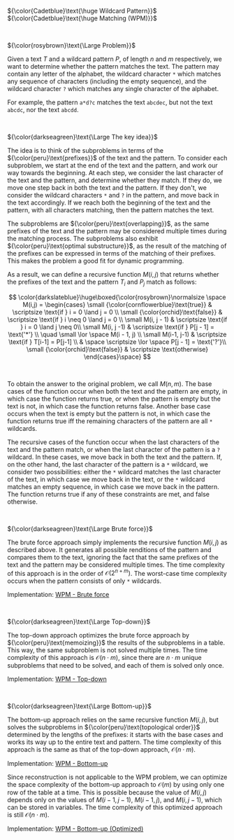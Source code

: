 ${\color{Cadetblue}\text{\huge Wildcard Pattern}}$  
${\color{Cadetblue}\text{\huge Matching (WPM)}}$

<br />

${\color{rosybrown}\text{\Large Problem}}$

Given a text $T$ and a wildcard pattern $P$, of length $n$ and $m$ respectively, we want to determine whether the pattern matches the text. The pattern may contain any letter of the alphabet, the wildcard character `*` which matches any sequence of characters (including the empty sequence), and the wildcard character `?` which matches any single character of the alphabet.

For example, the pattern `a*d?c` matches the text `abcdec`, but not the text `abcdc`, nor the text `abcdd`.

<br />

${\color{darkseagreen}\text{\Large The key idea}}$

The idea is to think of the subproblems in terms of the ${\color{peru}\text{prefixes}}$ of the text and the pattern. To consider each subproblem, we start at the end of the text and the pattern, and work our way towards the beginning. At each step, we consider the last character of the text and the pattern, and determine whether they match. If they do, we move one step back in both the text and the pattern. If they don't, we consider the wildcard characters `*` and `?` in the pattern, and move back in the text accordingly. If we reach both the beginning of the text and the pattern, with all characters matching, then the pattern matches the text.

The subproblems are ${\color{peru}\text{overlapping}}$, as the same prefixes of the text and the pattern may be considered multiple times during the matching process. The subproblems also exhibit ${\color{peru}\text{optimal substructure}}$, as the result of the matching of the prefixes can be expressed in terms of the matching of their prefixes. This makes the problem a good fit for dynamic programming.

As a result, we can define a recursive function $M(i, j)$ that returns whether the prefixes of the text and the pattern $T_i$ and $P_j$ match as follows:  

$$
\color{darkslateblue}\huge\boxed{\color{rosybrown}\normalsize \space
M(i,j) = \begin{cases}
\small {\color{cornflowerblue}\text{true}} & \scriptsize \text{if } i =  0 \land j = 0 \\
\small {\color{orchid}\text{false}} & \scriptsize \text{if } i \neq 0 \land j = 0  \\
\small M(i, j - 1) & \scriptsize \text{if } i = 0 \land j \neq 0\\
\small M(i, j -1)  & \scriptsize \text{if } P[j - 1] =  \text{'*'} \\
\quad \small \lor \space M(i - 1, j) \\
\small M(i-1, j-1) & \scriptsize \text{if } T[i-1] = P[j-1] \\
& \space \scriptsize \lor \space P[j - 1] =  \text{'?'}\\
\small {\color{orchid}\text{false}} & \scriptsize \text{otherwise}
\end{cases}\space}
$$

<br />

To obtain the answer to the original problem, we call $M(n, m)$. The base cases of the function occur when both the text and the pattern are empty, in which case the function returns true, or when the pattern is empty but the text is not, in which case the function returns false. Another base case occurs when the text is empty but the pattern is not, in which case the function returns true iff the remaining characters of the pattern are all `*` wildcards.  

The recursive cases of the function occur when the last characters of the text and the pattern match, or when the last character of the pattern is a `?` wildcard. In these cases, we move back in both the text and the pattern. If, on the other hand, the last character of the pattern is a `*` wildcard, we consider two possibilities: either the `*` wildcard matches the last character of the text, in which case we move back in the text, or the `*` wildcard matches an empty sequence, in which case we move back in the pattern. The function returns true if any of these constraints are met, and false otherwise.  

<br />

${\color{darkseagreen}\text{\Large Brute force}}$

The brute force approach simply implements the recursive function $M(i, j)$ as described above. It generates all possible renditions of the pattern and compares them to the text, ignoring the fact that the same prefixes of the text and the pattern may be considered multiple times. The time complexity of this approach is in the order of $\mathcal{O}(2^{n+m})$. The worst-case time complexity occurs when the pattern consists of only `*` wildcards.  

Implementation: [WPM - Brute force](https://github.com/pl3onasm/CLRS/blob/main/algorithms/dynamic-programming/wd-matching/wpm-1.c)  

<br />

${\color{darkseagreen}\text{\Large Top-down}}$

The top-down approach optimizes the brute force approach by ${\color{peru}\text{memoizing}}$ the results of the subproblems in a table. This way, the same subproblem is not solved multiple times. The time complexity of this approach is $\mathcal{O}(n \cdot m)$, since there are $n \cdot m$ unique subproblems that need to be solved, and each of them is solved only once.

Implementation: [WPM - Top-down](https://github.com/pl3onasm/CLRS/blob/main/algorithms/dynamic-programming/wd-matching/wpm-2.c)  

<br />

${\color{darkseagreen}\text{\Large Bottom-up}}$

The bottom-up approach relies on the same recursive function $M(i, j)$, but solves the subproblems in ${\color{peru}\text{topological order}}$ determined by the lengths of the prefixes: it starts with the base cases and works its way up to the entire text and pattern. The time complexity of this approach is the same as that of the top-down approach, $\mathcal{O}(n \cdot m)$.

Implementation: [WPM - Bottom-up](https://github.com/pl3onasm/CLRS/blob/main/algorithms/dynamic-programming/wd-matching/wpm-3.c)  

Since reconstruction is not applicable to the WPM problem, we can optimize the space complexity of the bottom-up approach to $\mathcal{O}(m)$ by using only one row of the table at a time. This is possible because the value of $M(i, j)$ depends only on the values of $M(i-1, j-1)$, $M(i-1, j)$, and $M(i, j-1)$, which can be stored in variables. The time complexity of this optimized approach is still $\mathcal{O}(n \cdot m)$.

Implementation: [WPM - Bottom-up (Optimized)](https://github.com/pl3onasm/CLRS/blob/main/algorithms/dynamic-programming/wd-matching/wpm-4.c)  
